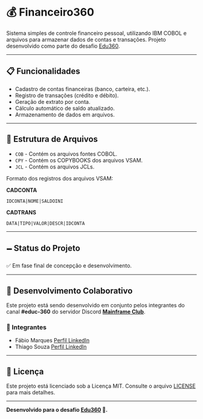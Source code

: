 # 💰 Financeiro360

Sistema simples de controle financeiro pessoal, utilizando IBM COBOL e arquivos para armazenar dados de contas e transações.
Projeto desenvolvido como parte do desafio [Edu360](https://www.instagram.com/p/DI3xL_Hx02H).

---

## 📋 Funcionalidades

- Cadastro de contas financeiras (banco, carteira, etc.).
- Registro de transações (crédito e débito).
- Geração de extrato por conta.
- Cálculo automático de saldo atualizado.
- Armazenamento de dados em arquivos.

---

## 💂️ Estrutura de Arquivos

- `COB` - Contém os arquivos fontes COBOL.
- `CPY` - Contém os COPYBOOKS dos arquivos VSAM.
- `JCL` - Contém os arquivos JCLs.

Formato dos registros dos arquivos VSAM:

**CADCONTA**
```
IDCONTA|NOME|SALDOINI
```

**CADTRANS**
```
DATA|TIPO|VALOR|DESCR|IDCONTA
```

---

## 🗕️ Status do Projeto

✅ Em fase final de concepção e desenvolvimento.

---

## 🤝 Desenvolvimento Colaborativo

Este projeto está sendo desenvolvido em conjunto pelos integrantes do canal **#educ-360** do servidor Discord **[Mainframe Club](https://discord.com/invite/BuAPCKm9sf)**.

### 👥 Integrantes

- Fábio Marques [Perfil LinkedIn](https://www.linkedin.com/in/fmrqs/)
- Thiago Souza [Perfil LinkedIn](https://www.linkedin.com/in/thiago-o-souza/)

---

## 📜 Licença

Este projeto está licenciado sob a Licença MIT.
Consulte o arquivo [LICENSE](https://github.com/fmarqueseti/Financeiro360/blob/main/LICENSE) para mais detalhes.

---

**Desenvolvido para o desafio [Edu360](https://www.instagram.com/p/DI3xL_Hx02H) 🚀.**

